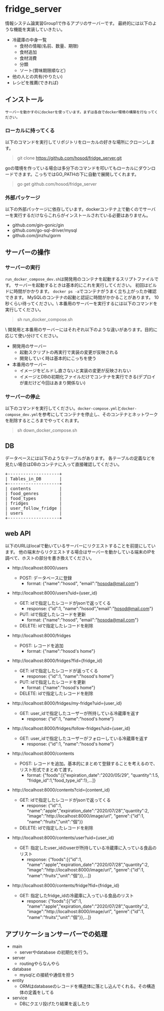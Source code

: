 # fridge_server
情報システム論実習Group1で作るアプリのサーバーです。
最終的には以下のような機能を実装していきたい。

- 冷蔵庫の中身一覧
    - 食材の情報(名前、数量、期限)
    - 食材追加
    - 食材消費
    - 分類
    - ソート(賞味期限順など)
- 他の人との共有(やりたい)
- レシピを推薦(できれば)
## インストール
`サーバーを動かすのにdockerを使っています。まずは各自でdocker環境の構築を行なってください。`

### ローカルに持ってくる
以下のコマンドを実行してリポジトリをローカルの好きな場所にクローンします。
> git clone https://github.com/hosod/fridge_server.git

goの環境を作っている場合は多分下のコマンドを叩いてもローカルにダウンロードできます。こっちではGO_PATHの下に自動で展開してくれます。
>go get github.com/hosod/fridge_server

### 外部パッケージ
以下の外部パッケージに依存しています。dockerコンテナ上で動くのでサーバーを実行するだけならこれらがインストールされている必要はありません。
- github.com/gin-gonic/gin
- github.com/go-sql-driver/mysql
- github.com/jinzhu/gorm

## サーバーの操作

### サーバーの実行
`run_docker_compose_dev.sh`は開発用のコンテナを起動するスリプトファイルです。
サーバーを起動するときは基本的にこれを実行してください。
初回はビルドに時間がかかります。
`docker ps -a`でコンテナがうまく立ち上がったか確認できます。
MySQLのコンテナの起動と認証に時間がかかることがあります。
10秒くらい待ってください。\\
本番用のサーバーを実行するには以下のコマンドを実行してください。
> sh run_docker_compose.sh

\\
開発用と本番用のサーバーにはそれぞれ以下のような違いがあります。目的に応じて使い分けてください。
- 開発用のサーバー
    - 起動スクリプトの再実行で実装の変更が反映される
    - 開発していく時は基本的にこっちを使う
- 本番用のサーバー
    - イメージをビルドし直さないと実装の変更が反映されない
    - イメージとDBの初期化ファイルだけでコンテナを実行できる(デプロイが楽だけど今回はあまり関係ない)


### サーバーの停止
以下のコマンドを実行してください。`docker-compose.yml`と`docker-compose_dev.yml`を参考にしてコンテナを停止し、そのコンテナとネットワークを削除するところまでやってくれます。
> sh down_docker_compose.sh

## DB
データベースには以下のようなテーブルがあります。
各テーブルの定義などを見たい場合はDBのコンテナに入って直接確認してください。
<pre>
+--------------------+
| Tables_in_DB       |
+--------------------+
| contents           |
| food_genres        |
| food_types         |
| fridges            |
| user_follow_fridge |
| users              |
+--------------------+
</pre>


## web API

以下のURLはlocalで動いているサーバーにリクエストすることを前提にしています。
他の端末からリクエストする場合はサーバーを動かしている端末のIPを調べて、ホストの部分を書き換えてください。
- http://localhost:8000/users 
    - POST: データベースに登録
        - format: {"name":"hosod", "email":"hosoda@mail.com"}
- http://localhost:8000/users?uid={user_id}
    - GET: idで指定したレコードがjsonで返ってくる
        - response: {"id":1, "name":"hosod","email":"hosod@mail.com"}
    - PUT: idで指定したレコードを更新
        - format: {"name":"hosod", "email":"hosoda@mail.com"}
    - DELETE: idで指定したレコードを削除

- http://localhost:8000/fridges
    - POST: レコードを追加
        - format: {"name":"hosod's home"}
- http://localhost:8000/fridges?fid={fridge_id}
    - GET: idで指定したレコードが返ってくる
        - response: {"id":1, "name":"hosod's home"}
    - PUT: idで指定したレコードを更新
        - format: {"name":"hosod's home"}
    - DELETE: idで指定したレコードを削除
- http://localhost:8000/fridges/my-fridge?uid={user_id}
    - GET: user_idで指定したユーザーが所持している冷蔵庫を返す
        - response: {"id":1, "name":"hosod's home"}
- http://localhost:8000/fridges/follow-fridges?uid={user_id}
    - GET: user_idで指定したユーザーがフォローしている冷蔵庫を返す
        - response: {"id":1, "name":"hosod's home"}
- http://localhost:8000/contents
    - POST: レコードを追加。基本的にまとめて登録することを考えるので、リスト形式でまとめて渡す。
        - format: {"foods":[{"expiration_date":"2020/05/29", "quantity":1.5, "fridge_id":1,"food_type_id":1},...]}
- http://localhost:8000/contents?cid={content_id}
    - GET: idで指定したレコードがjsonで返ってくる
        - response: {"id":1, "name":"apple","expiration_date":"2020/07/28","quantity":2, "image":"http://localhost:8000/image/url", "genre":{"id":1, "name":"fruits","unit":"個"}}
    - DELETE: idで指定したレコードを削除
- http://localhost:8000/contents/user?uid={user_id}
    - GET: 指定したuser_idのuserが所持している冷蔵庫に入っている食品のリスト
        - response: {"foods":[{"id":1, "name":"apple","expiration_date":"2020/07/28","quantity":2, "image":"http://localhost:8000/image/url", "genre":{"id":1, "name":"fruits","unit":"個"}},...]}
- http://localhost:8000/contents/fridge?fid={fridge_id}
    - GET: 指定したfridge_idの冷蔵庫に入っている食品のリスト
        - response: {"foods":[{"id":1, "name":"apple","expiration_date":"2020/07/28","quantity":2, "image":"http://localhost:8000/image/url", "genre":{"id":1, "name":"fruits","unit":"個"}},...]}

## アプリケーションサーバーでの処理
- main
    - serverやdatabase の初期化を行う。
- server
    - routingやらなんやら
- database
    - mysqlとの接続や通信を担う
- entity
    - ORMはdatabaseのレコードを構造体に落とし込んでくれる。その構造体の定義をしてる
- service
    - DBにクエリ投げたり結果を返したり



